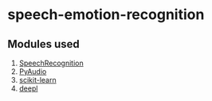 # speech-emotion-recognition
## Modules used

1. [SpeechRecognition](https://pypi.org/project/SpeechRecognition/)
2. [PyAudio](https://pypi.org/project/PyAudio/)
3. [scikit-learn](https://pypi.org/project/scikit-learn/)
4. [deepl](https://pypi.org/project/deepl/)

